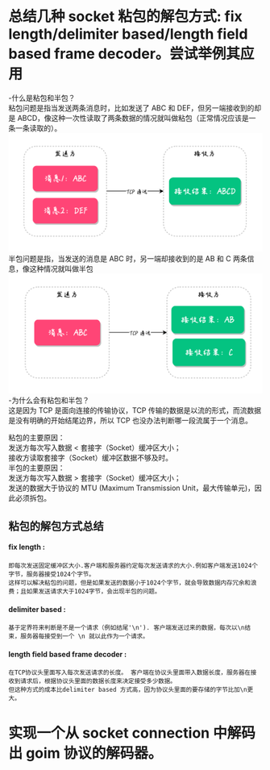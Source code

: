 # 总结几种 socket 粘包的解包方式: fix length/delimiter based/length field based frame decoder。尝试举例其应用  

-什么是粘包和半包？  
  粘包问题是指当发送两条消息时，比如发送了 ABC 和 DEF，但另一端接收到的却是 ABCD，像这种一次性读取了两条数据的情况就叫做粘包（正常情况应该是一条一条读取的）。  
  ![image](https://github.com/ProsperousLi/jike-go/blob/main/week9/image.png)  
  半包问题是指，当发送的消息是 ABC 时，另一端却接收到的是 AB 和 C 两条信息，像这种情况就叫做半包  
  ![image](https://github.com/ProsperousLi/jike-go/blob/main/week9/半包.png)  
-为什么会有粘包和半包？  
  这是因为 TCP 是面向连接的传输协议，TCP 传输的数据是以流的形式，而流数据是没有明确的开始结尾边界，所以 TCP 也没办法判断哪一段流属于一个消息。  

粘包的主要原因：  
  发送方每次写入数据 < 套接字（Socket）缓冲区大小；  
  接收方读取套接字（Socket）缓冲区数据不够及时。   
半包的主要原因：  
  发送方每次写入数据 > 套接字（Socket）缓冲区大小；  
  发送的数据大于协议的 MTU (Maximum Transmission Unit，最大传输单元)，因此必须拆包。  
  
##  粘包的解包方式总结  
  #### fix length :  
    即每次发送固定缓冲区大小.客户端和服务器约定每次发送请求的大小.例如客户端发送1024个字节，服务器接受1024个字节。  
    这样可以解决粘包的问题，但是如果发送的数据小于1024个字节，就会导致数据内存冗余和浪费；且如果发送请求大于1024字节，会出现半包的问题。  
  #### delimiter based : 
    基于定界符来判断是不是一个请求（例如结尾'\n'). 客户端发送过来的数据，每次以\n结束，服务器每接受到一个 \n 就以此作为一个请求。  
  #### length field based frame decoder :  
    在TCP协议头里面写入每次发送请求的长度。 客户端在协议头里面带入数据长度，服务器在接收到请求后，根据协议头里面的数据长度来决定接受多少数据。
    但这种方式的成本比delimiter based 方式高，因为协议头里面的要存储的字节比加\n更大。  
# 实现一个从 socket connection 中解码出 goim 协议的解码器。  
